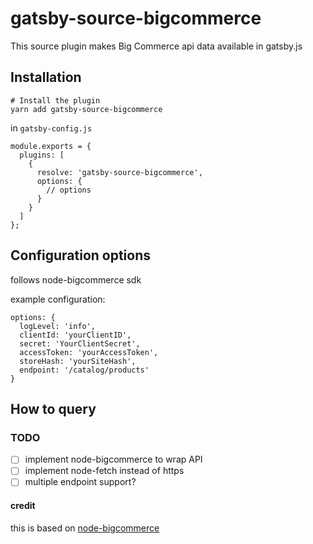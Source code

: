 # gatsby-source-bigcommerce

This source plugin makes Big Commerce api data available in gatsby.js

## Installation

```
# Install the plugin
yarn add gatsby-source-bigcommerce
```

in `gatsby-config.js`

```
module.exports = {
  plugins: [
    {
      resolve: 'gatsby-source-bigcommerce',
      options: {
        // options
      }
    }
  ]
};
```

## Configuration options

follows node-bigcommerce sdk

example configuration:

```
options: {
  logLevel: 'info',
  clientId: 'yourClientID',
  secret: 'YourClientSecret',
  accessToken: 'yourAccessToken',
  storeHash: 'yourSiteHash',
  endpoint: '/catalog/products'
}
```

## How to query

### TODO

- [ ] implement node-bigcommerce to wrap API
- [ ] implement node-fetch instead of https
- [ ] multiple endpoint support?

#### credit

this is based on [node-bigcommerce](https://github.com/getconversio/node-bigcommerce)
